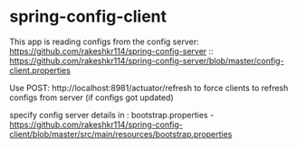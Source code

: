 # spring-config-client

This app is reading configs from the config server: https://github.com/rakeshkr114/spring-config-server ::
https://github.com/rakeshkr114/spring-config-server/blob/master/config-client.properties

Use POST:  http://localhost:8981/actuator/refresh
to force clients to refresh configs from server (if configs got updated)


specify config server details in : bootstrap.properties -
https://github.com/rakeshkr114/spring-config-client/blob/master/src/main/resources/bootstrap.properties

